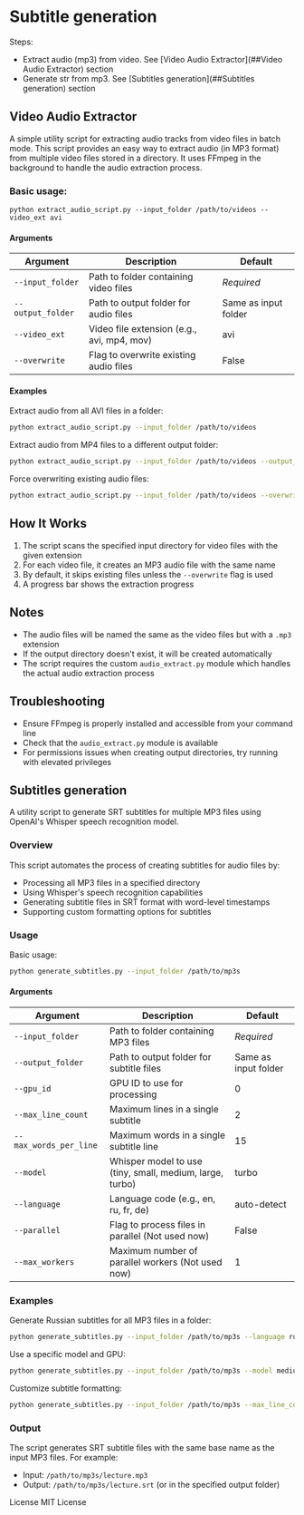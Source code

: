 # Subtitle generation

Steps:

- Extract audio (mp3) from video. See [Video Audio Extractor](##Video Audio Extractor) section
- Generate str from mp3. See [Subtitles generation](##Subtitles generation) section

## Video Audio Extractor
A simple utility script for extracting audio tracks from video files in batch mode.
This script provides an easy way to extract audio (in MP3 format) from multiple video files stored in a directory. It uses FFmpeg in the background to handle the audio extraction process.

### Basic usage:

`python extract_audio_script.py --input_folder /path/to/videos --video_ext avi`

#### Arguments
| Argument | Description | Default |
|----------|-------------|---------|
| `--input_folder` | Path to folder containing video files | *Required* |
| `--output_folder` | Path to output folder for audio files | Same as input folder |
| `--video_ext` | Video file extension (e.g., avi, mp4, mov) | avi |
| `--overwrite` | Flag to overwrite existing audio files | False |

#### Examples
Extract audio from all AVI files in a folder:
```bash
python extract_audio_script.py --input_folder /path/to/videos
```

Extract audio from MP4 files to a different output folder:
```bash
python extract_audio_script.py --input_folder /path/to/videos --output_folder /path/to/audio --video_ext mp4
```

Force overwriting existing audio files:
```bash
python extract_audio_script.py --input_folder /path/to/videos --overwrite
```
## How It Works

1. The script scans the specified input directory for video files with the given extension
2. For each video file, it creates an MP3 audio file with the same name
3. By default, it skips existing files unless the `--overwrite` flag is used
4. A progress bar shows the extraction progress

## Notes

- The audio files will be named the same as the video files but with a `.mp3` extension
- If the output directory doesn't exist, it will be created automatically
- The script requires the custom `audio_extract.py` module which handles the actual audio extraction process

## Troubleshooting

- Ensure FFmpeg is properly installed and accessible from your command line
- Check that the `audio_extract.py` module is available
- For permissions issues when creating output directories, try running with elevated privileges

## Subtitles generation 

A utility script to generate SRT subtitles for multiple MP3 files using OpenAI's Whisper speech recognition model.

### Overview

This script automates the process of creating subtitles for audio files by:
- Processing all MP3 files in a specified directory
- Using Whisper's speech recognition capabilities
- Generating subtitle files in SRT format with word-level timestamps
- Supporting custom formatting options for subtitles

### Usage

Basic usage:

```bash
python generate_subtitles.py --input_folder /path/to/mp3s
```

#### Arguments

| Argument | Description                                              | Default |
|----------|----------------------------------------------------------|---------|
| `--input_folder` | Path to folder containing MP3 files              | *Required* |
| `--output_folder` | Path to output folder for subtitle files        | Same as input folder |
| `--gpu_id` | GPU ID to use for processing                           | 0 |
| `--max_line_count` | Maximum lines in a single subtitle             | 2 |
| `--max_words_per_line` | Maximum words in a single subtitle line    | 15 |
| `--model` | Whisper model to use (tiny, small, medium, large, turbo) | turbo |
| `--language` | Language code (e.g., en, ru, fr, de)                  | auto-detect |
| `--parallel` | Flag to process files in parallel (Not used now)      | False |
| `--max_workers` | Maximum number of parallel workers (Not used now)  | 1 |

### Examples

Generate Russian subtitles for all MP3 files in a folder:
```bash
python generate_subtitles.py --input_folder /path/to/mp3s --language ru
```

Use a specific model and GPU:
```bash
python generate_subtitles.py --input_folder /path/to/mp3s --model medium --gpu_id 1
```

Customize subtitle formatting:
```bash
python generate_subtitles.py --input_folder /path/to/mp3s --max_line_count 3 --max_words_per_line 10
```

### Output

The script generates SRT subtitle files with the same base name as the input MP3 files. For example:
- Input: `/path/to/mp3s/lecture.mp3`
- Output: `/path/to/mp3s/lecture.srt` (or in the specified output folder)

License
MIT License
